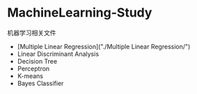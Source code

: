 # MachineLearning-Study
 机器学习相关文件  
*  [Multiple Linear Regression]("./Multiple Linear Regression/")  
*  Linear Discriminant Analysis
*  Decision Tree
*  Perceptron
*  K-means
*  Bayes Classifier